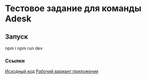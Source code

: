 # Тестовое задание для команды Adesk

## Запуск 

npm i
npm run dev

### Ссылки
[Исходный код](https://github.com/andrabra/adesk_test)
[Рабочий вариант приложения](https://andrabra.github.io/adesk_test/)